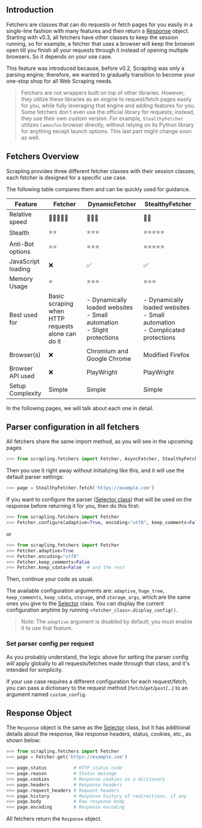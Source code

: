 ## Introduction
Fetchers are classes that can do requests or fetch pages for you easily in a single-line fashion with many features and then return a [Response](#response-object) object. Starting with v0.3, all fetchers have other classes to keep the session running, so for example, a fetcher that uses a browser will keep the browser open till you finish all your requests through it instead of opening multiple browsers. So it depends on your use case.

This feature was introduced because, before v0.2, Scrapling was only a parsing engine; therefore, we wanted to gradually transition to become your one-stop shop for all Web Scraping needs.

> Fetchers are not wrappers built on top of other libraries. However, they utilize these libraries as an engine to request/fetch pages easily for you, while fully leveraging that engine and adding features for you. Some fetchers don't even use the official library for requests; instead, they use their own custom version. For example, `StealthyFetcher` utilizes `Camoufox` browser directly, without relying on its Python library for anything except launch options. This last part might change soon as well.

## Fetchers Overview

Scrapling provides three different fetcher classes with their session classes; each fetcher is designed for a specific use case.

The following table compares them and can be quickly used for guidance.


| Feature            | Fetcher                                           | DynamicFetcher                                                                 | StealthyFetcher                                                                      |
|--------------------|---------------------------------------------------|--------------------------------------------------------------------------------|--------------------------------------------------------------------------------------|
| Relative speed     | 🐇🐇🐇🐇🐇                                        | 🐇🐇🐇                                                                         | 🐇🐇                                                                                 |
| Stealth            | ⭐⭐                                                | ⭐⭐⭐                                                                            | ⭐⭐⭐⭐⭐                                                                                |
| Anti-Bot options   | ⭐⭐                                                | ⭐⭐⭐                                                                            | ⭐⭐⭐⭐⭐                                                                                |
| JavaScript loading | ❌                                                 | ✅                                                                              | ✅                                                                                    |
| Memory Usage       | ⭐                                                 | ⭐⭐⭐                                                                            | ⭐⭐⭐                                                                                  |
| Best used for      | Basic scraping when HTTP requests alone can do it | - Dynamically loaded websites <br/>- Small automation<br/>- Slight protections | - Dynamically loaded websites <br/>- Small automation <br/>- Complicated protections |
| Browser(s)         | ❌                                                 | Chromium and Google Chrome                                                     | Modified Firefox                                                                     |
| Browser API used   | ❌                                                 | PlayWright                                                                     | PlayWright                                                                           |
| Setup Complexity   | Simple                                            | Simple                                                                         | Simple                                                                               |

In the following pages, we will talk about each one in detail.

## Parser configuration in all fetchers
All fetchers share the same import method, as you will see in the upcoming pages
```python
>>> from scrapling.fetchers import Fetcher, AsyncFetcher, StealthyFetcher, DynamicFetcher
```
Then you use it right away without initializing like this, and it will use the default parser settings:
```python
>>> page = StealthyFetcher.fetch('https://example.com') 
```
If you want to configure the parser ([Selector class](../parsing/main_classes.md#selector)) that will be used on the response before returning it for you, then do this first:
```python
>>> from scrapling.fetchers import Fetcher
>>> Fetcher.configure(adaptive=True, encoding="utf8", keep_comments=False, keep_cdata=False)  # and the rest
```
or
```python
>>> from scrapling.fetchers import Fetcher
>>> Fetcher.adaptive=True
>>> Fetcher.encoding="utf8"
>>> Fetcher.keep_comments=False
>>> Fetcher.keep_cdata=False  # and the rest
```
Then, continue your code as usual.

The available configuration arguments are: `adaptive`, `huge_tree`, `keep_comments`, `keep_cdata`, `storage`, and `storage_args`, which are the same ones you give to the [Selector](../parsing/main_classes.md#selector) class. You can display the current configuration anytime by running `<fetcher_class>.display_config()`.

> Note: The `adaptive` argument is disabled by default; you must enable it to use that feature.

### Set parser config per request
As you probably understand, the logic above for setting the parser config will apply globally to all requests/fetches made through that class, and it's intended for simplicity.

If your use case requires a different configuration for each request/fetch, you can pass a dictionary to the request method (`fetch`/`get`/`post`/...) to an argument named `custom_config`.

## Response Object
The `Response` object is the same as the [Selector](../parsing/main_classes.md#selector) class, but it has additional details about the response, like response headers, status, cookies, etc., as shown below:
```python
>>> from scrapling.fetchers import Fetcher
>>> page = Fetcher.get('https://example.com')

>>> page.status          # HTTP status code
>>> page.reason          # Status message
>>> page.cookies         # Response cookies as a dictionary
>>> page.headers         # Response headers
>>> page.request_headers # Request headers
>>> page.history         # Response history of redirections, if any
>>> page.body            # Raw response body
>>> page.encoding        # Response encoding
```
All fetchers return the `Response` object.